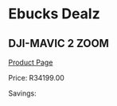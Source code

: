 
# Ebucks Dealz
## DJI-MAVIC 2 ZOOM
[Product Page](https://www.ebucks.com/web/shop/productSelected.do?prodId=1173037283&catId=998409624)

Price: R34199.00

Savings: 


	